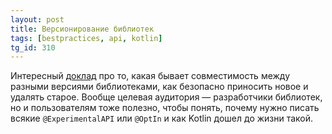 ```yaml
---
layout: post
title: Версионирование библиотек
tags: [bestpractices, api, kotlin]
tg_id: 310
---
```

Интересный [доклад](https://www.youtube.com/watch?v=qB9nRbMwReA) про то, какая бывает совместимость между разными версиями библиотеками, как безопасно приносить новое и удалять старое.
Вообще целевая аудитория — разработчики библиотек, но и пользователям тоже полезно, чтобы понять, почему нужно писать всякие `@ExperimentalAPI` или `@OptIn` и как Kotlin дошел до жизни такой.


